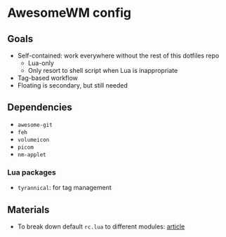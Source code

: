 # AwesomeWM config

## Goals
- Self-contained: work everywhere without the rest of this dotfiles repo
    - Lua-only
    - Only resort to shell script when Lua is inappropriate
- Tag-based workflow
- Floating is secondary, but still needed

## Dependencies
- `awesome-git`
- `feh`
- `volumeicon`
- `picom`
- `nm-applet`

### Lua packages
- `tyrannical`: for tag management

## Materials
- To break down default `rc.lua` to different modules: [article](https://epsi-rns.github.io/desktop/2019/06/15/awesome-overview.html)
